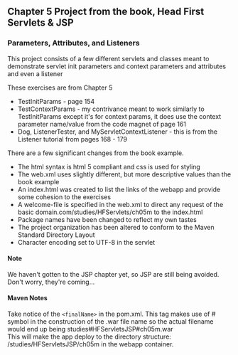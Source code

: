 <h2>Chapter 5 Project from the book, Head First Servlets &amp; JSP</h2>

<h3>Parameters, Attributes, and Listeners</h3>

<p>This project consists of a few different servlets and classes meant to demonstrate servlet
init parameters and context parameters and attributes and even a listener
</p>

<p>
These exercises are from Chapter 5<br/>
	<ul>
		<li>TestInitParams - page 154</li>
		<li>TestContextParams - my contrivance meant to work similarly to TestInitParams except it's 
			for context params, it does use the context parameter name/value from the code magnet of 
			page 161 </li>
		<li>Dog, ListenerTester, and MyServletContextListener - this is from the Listener tutorial 
			from pages 168 - 179
			</li> 
	</ul>
</p>

<p>There are a few significant changes from the book example.
<ul>
	<li>The html syntax is html 5 compliant and css is used for styling</li>
	<li>The web.xml uses slightly different, but more descriptive values than the book example</li>
	<li>An index.html was created to list the links of the webapp and provide some cohesion to the exercises</li>
	<li>A welcome-file is specified in the web.xml to direct any request of the basic domain.com/studies/HFServlets/ch05m to the index.html</li>
	<li>Package names have been changed to reflect my own tastes</li>
	<li>The project organization has been altered to conform to the Maven Standard Directory Layout</li>
	<li>Character encoding set to UTF-8 in the servlet</li>
</ul>
</p>

<h4>Note</h4>
<p>
We haven't gotten to the JSP chapter yet, so JSP are still being avoided.  Don't worry, they're coming...
</p>

<h4>Maven Notes</h4>
<p>
Take notice of the <code>&lt;finalName&gt;</code> in the pom.xml.  This tag makes use of # symbol in the 
construction of the .war file name so the actual filename would end up being studies#HFServletsJSP#ch05m.war</br>
This will make the app deploy to the directory structure:  /studies/HFServletsJSP/ch05m in the webapp 
container. 
</p>